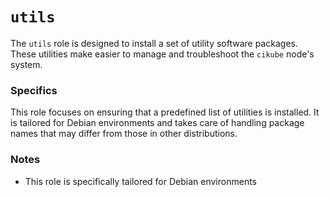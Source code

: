 # `utils`

The `utils` role is designed to install a set of utility software packages. These utilities make easier to manage and troubleshoot the `cikube` node's system.

### Specifics

This role focuses on ensuring that a predefined list of utilities is installed. It is tailored for Debian environments and takes care of handling package names that may differ from those in other distributions.

### Notes

- This role is specifically tailored for Debian environments
